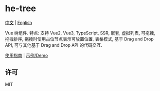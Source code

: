 # he-tree

[中文](/zh) | [English](/)

Vue 树组件. 特点: 支持 Vue2, Vue3, TypeScript, SSR, 嵌套, 虚拟列表, 可拖拽, 拖拽排序, 拖拽时使用占位节点表示可放置位置, 表格模式, 基于 Drag and Drop API, 可与其他基于 Drag and Drop API 的代码交互.

[使用指南](./v2/guide.md) | [示例/Demo](./v2/guide.md#示例)

## 许可

MIT
